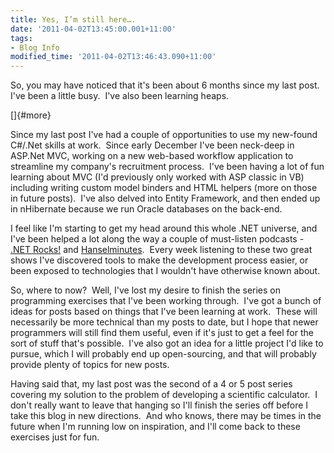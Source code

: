 ```yaml
---
title: Yes, I’m still here….
date: '2011-04-02T13:45:00.001+11:00'
tags:
- Blog Info
modified_time: '2011-04-02T13:46:43.090+11:00'
---
```

So, you may have noticed that it's been about 6 months since my last
post.  I've been a little busy.  I've also been learning heaps.

[]{#more}

Since my last post I've had a couple of opportunities to use my
new-found C#/.Net skills at work.  Since early December I've been
neck-deep in ASP.Net MVC, working on a new web-based workflow
application to streamline my company's recruitment process.  I've been
having a lot of fun learning about MVC (I'd previously only worked with
ASP classic in VB) including writing custom model binders and HTML
helpers (more on those in future posts).  I've also delved into Entity
Framework, and then ended up in nHibernate because we run Oracle
databases on the back-end.

I feel like I'm starting to get my head around this whole .NET universe,
and I've been helped a lot along the way a couple of must-listen
podcasts - [.NET Rocks!](http://dotnetrocks.com) and
[Hanselminutes](http://hanselminutes.com).  Every week listening to
these two great shows I've discovered tools to make the development
process easier, or been exposed to technologies that I wouldn't have
otherwise known about. 

So, where to now?  Well, I've lost my desire to finish the series on
programming exercises that I've been working through.  I've got a bunch
of ideas for posts based on things that I've been learning at work. 
These will necessarily be more technical than my posts to date, but I
hope that newer programmers will still find them useful, even if it's
just to get a feel for the sort of stuff that's possible.  I've also got
an idea for a little project I'd like to pursue, which I will probably
end up open-sourcing, and that will probably provide plenty of topics
for new posts.

Having said that, my last post was the second of a 4 or 5 post series
covering my solution to the problem of developing a scientific
calculator.  I don't really want to leave that hanging so I'll finish
the series off before I take this blog in new directions.  And who
knows, there may be times in the future when I'm running low on
inspiration, and I'll come back to these exercises just for fun.
